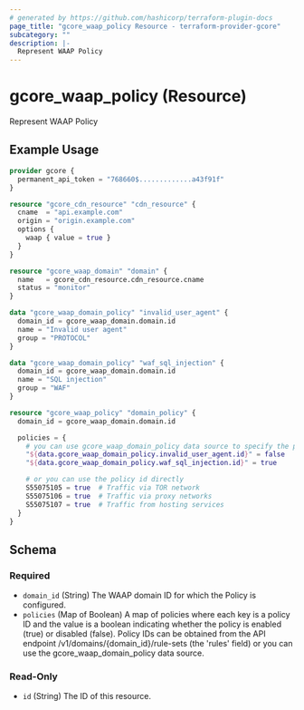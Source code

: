 ```yaml
---
# generated by https://github.com/hashicorp/terraform-plugin-docs
page_title: "gcore_waap_policy Resource - terraform-provider-gcore"
subcategory: ""
description: |-
  Represent WAAP Policy
---
```


# gcore_waap_policy (Resource)

Represent WAAP Policy

## Example Usage

```terraform
provider gcore {
  permanent_api_token = "768660$.............a43f91f"
}

resource "gcore_cdn_resource" "cdn_resource" {
  cname  = "api.example.com"
  origin = "origin.example.com"
  options {
    waap { value = true }
  }
}

resource "gcore_waap_domain" "domain" {
  name   = gcore_cdn_resource.cdn_resource.cname
  status = "monitor"
}

data "gcore_waap_domain_policy" "invalid_user_agent" {
  domain_id = gcore_waap_domain.domain.id
  name = "Invalid user agent"
  group = "PROTOCOL"
}

data "gcore_waap_domain_policy" "waf_sql_injection" {
  domain_id = gcore_waap_domain.domain.id
  name = "SQL injection"
  group = "WAF"
}

resource "gcore_waap_policy" "domain_policy" {
  domain_id = gcore_waap_domain.domain.id

  policies = {
    # you can use gcore_waap_domain_policy data source to specify the policy id
    "${data.gcore_waap_domain_policy.invalid_user_agent.id}" = false
    "${data.gcore_waap_domain_policy.waf_sql_injection.id}" = true

    # or you can use the policy id directly
    S55075105 = true  # Traffic via TOR network
    S55075106 = true  # Traffic via proxy networks
    S55075107 = true  # Traffic from hosting services
  }
}
```

<!-- schema generated by tfplugindocs -->
## Schema

### Required

- `domain_id` (String) The WAAP domain ID for which the Policy is configured.
- `policies` (Map of Boolean) A map of policies where each key is a policy ID and the value is a boolean indicating whether the policy is enabled (true) or disabled (false). Policy IDs can be obtained from the API endpoint /v1/domains/{domain_id}/rule-sets (the 'rules' field) or you can use the gcore_waap_domain_policy data source.

### Read-Only

- `id` (String) The ID of this resource.
